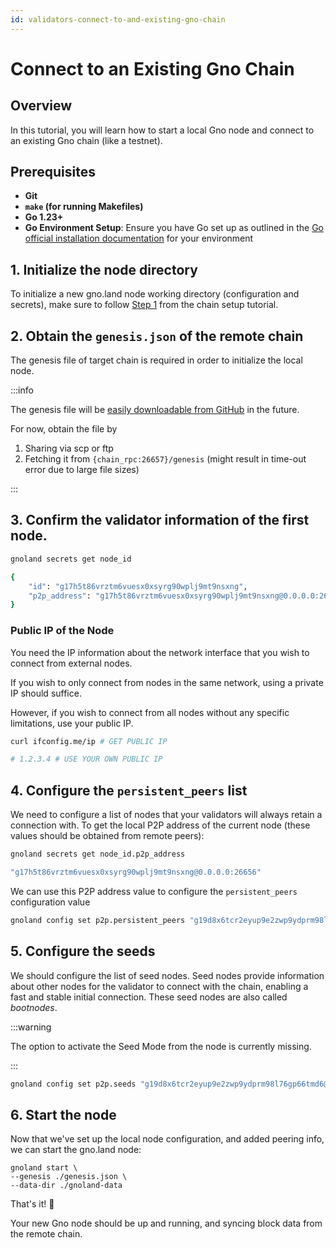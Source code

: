 ```yaml
---
id: validators-connect-to-and-existing-gno-chain
---
```


# Connect to an Existing Gno Chain

## Overview

In this tutorial, you will learn how to start a local Gno node and connect to an existing Gno chain (like a testnet).

## Prerequisites

- **Git**
- **`make` (for running Makefiles)**
- **Go 1.23+**
- **Go Environment Setup**: Ensure you have Go set up as outlined in
  the [Go official installation documentation](https://go.dev/doc/install) for your environment

## 1. Initialize the node directory

To initialize a new gno.land node working directory (configuration and secrets), make sure to
follow [Step 1](./setting-up-a-new-chain.md#1-generate-the-node-directory-secrets--config) from the
chain setup tutorial.

## 2. Obtain the `genesis.json` of the remote chain

The genesis file of target chain is required in order to initialize the local node.

:::info

The genesis file will
be [easily downloadable from GitHub](https://github.com/gnolang/gno/issues/1836#issuecomment-2049428623) in the future.

For now, obtain the file by

1. Sharing via scp or ftp
2. Fetching it from `{chain_rpc:26657}/genesis` (might result in time-out error due to large file sizes)

:::

## 3. Confirm the validator information of the first node.

```bash
gnoland secrets get node_id

{
    "id": "g17h5t86vrztm6vuesx0xsyrg90wplj9mt9nsxng",
    "p2p_address": "g17h5t86vrztm6vuesx0xsyrg90wplj9mt9nsxng@0.0.0.0:26656"
}
```

### Public IP of the Node

You need the IP information about the network interface that you wish to connect from external nodes.

If you wish to only connect from nodes in the same network, using a private IP should suffice.

However, if you wish to connect from all nodes without any specific limitations, use your public IP.

```bash
curl ifconfig.me/ip # GET PUBLIC IP

# 1.2.3.4 # USE YOUR OWN PUBLIC IP
```

## 4. Configure the `persistent_peers` list

We need to configure a list of nodes that your validators will always retain a connection with.
To get the local P2P address of the current node (these values should be obtained from remote peers):

```bash
gnoland secrets get node_id.p2p_address

"g17h5t86vrztm6vuesx0xsyrg90wplj9mt9nsxng@0.0.0.0:26656"
```

We can use this P2P address value to configure the `persistent_peers` configuration value

```bash
gnoland config set p2p.persistent_peers "g19d8x6tcr2eyup9e2zwp9ydprm98l76gp66tmd6@1.2.3.4:26656"
```

## 5. Configure the seeds

We should configure the list of seed nodes. Seed nodes provide information about other nodes for the validator to
connect with the chain, enabling a fast and stable initial connection. These seed nodes are also called _bootnodes_.

:::warning

The option to activate the Seed Mode from the node is currently missing.

:::

```bash
gnoland config set p2p.seeds "g19d8x6tcr2eyup9e2zwp9ydprm98l76gp66tmd6@1.2.3.4:26656"
```

## 6. Start the node

Now that we've set up the local node configuration, and added peering info, we can start the gno.land node:

```shell
gnoland start \
--genesis ./genesis.json \
--data-dir ./gnoland-data
```

That's it! 🎉

Your new Gno node should be up and running, and syncing block data from the remote chain.
